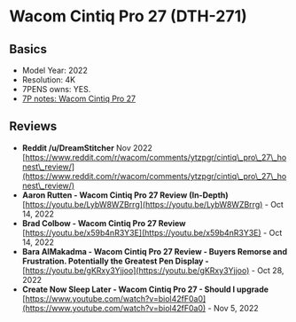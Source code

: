 # Wacom Cintiq Pro 27 (DTH-271)

## Basics

* Model Year: 2022
* Resolution: 4K
* 7PENS owns: YES.
* [7P notes: Wacom Cintiq Pro 27](7p-notes-wacom-dth271.md)

## **Reviews**

* **Reddit /u/DreamStitcher** Nov 2022 [https://www.reddit.com/r/wacom/comments/ytzpgr/cintiq\_pro\_27\_honest\_review/](https://www.reddit.com/r/wacom/comments/ytzpgr/cintiq\_pro\_27\_honest\_review/)
* **Aaron Rutten - Wacom Cintiq Pro 27 Review (In-Depth)** [https://youtu.be/LybW8WZBrrg](https://youtu.be/LybW8WZBrrg) - Oct 14, 2022
* **Brad Colbow - Wacom Cintiq Pro 27 Review**  [https://youtu.be/x59b4nR3Y3E](https://youtu.be/x59b4nR3Y3E) - Oct 14, 2022
* **Bara AlMakadma - Wacom Cintiq Pro 27 Review - Buyers Remorse and Frustration. Potentially the Greatest Pen Display -** [https://youtu.be/gKRxy3Yjjoo](https://youtu.be/gKRxy3Yjjoo) - Oct 28, 2022
* **Create Now Sleep Later - Wacom Cintiq Pro 27 - Should I upgrade** [https://www.youtube.com/watch?v=biol42fF0a0](https://www.youtube.com/watch?v=biol42fF0a0) - Nov 5, 2022



